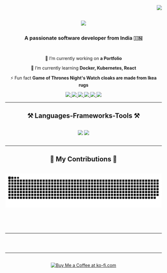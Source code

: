 <img align="right" src="https://visitor-badge.laobi.icu/badge?page_id=rugwedpatharkar.rugwedpatharkar" />

<h1 align="center">
    <img src="https://readme-typing-svg.herokuapp.com/?font=Righteous&size=35&center=true&vCenter=true&width=500&height=70&duration=4000&lines=Hi+There!+👋;+I'm+Rugwed+Patharkar!;" />
</h1>

<h3 align="center">A passionate software developer from India 🇮🇳</h3>

<br/>

<div align="center">

🔭 I’m currently working on **a Portfolio**

🌱 I’m currently learning **Docker, Kubernetes, React**

⚡ Fun fact **Game of Thrones Night's Watch cloaks are made from Ikea rugs**

 </div>

<div align="center">
<a href="">
    <img src="https://img.shields.io/badge/Portfolio-%23000000.svg?style=for-the-badge&logo=firefox&logoColor=#FF7139" target="_blank" />
  </a>
<a href="https://github.com/rugwedpatharkar">
    <img src="https://img.shields.io/badge/github-%23121011.svg?style=for-the-badge&logo=github&logoColor=white" target="_blank" />
  </a>
  <a href="mailto:rugwedsp2000@gmail.com">
    <img src="https://img.shields.io/badge/Gmail-D14836?style=for-the-badge&logo=gmail&logoColor=white" />
  </a>
  <a href="https://linkedin.com/in/rugwed-patharkar" target="_blank">
    <img src="https://img.shields.io/badge/LinkedIn-0077B5?style=for-the-badge&logo=linkedin&logoColor=white" target="_blank" />
  </a>
  <a href="https://www.instagram.com/rugwedpatharkar/" target="_blank">
    <img src="https://img.shields.io/badge/Instagram-E4405F?style=for-the-badge&logo=instagram&logoColor=white" target="_blank"/>
  </a>
<a href="https://www.facebook.com/rugwed0/" target="_blank">
    <img src="https://img.shields.io/badge/Facebook-%231877F2.svg?style=for-the-badge&logo=Facebook&logoColor=white" target="_blank"/>
  </a>
</div>

 <hr/>

<h2 align="center">⚒️ Languages-Frameworks-Tools ⚒️</h2>
<br/>
<div align="center">
    <img src="https://skillicons.dev/icons?i=java,py,git,kubernetes,docker,github,bootstrap,html,css,js,replit,spring,vim,vite,windows" />
    <img src="https://skillicons.dev/icons?i=react,django,eclipse,hibernate,heroku,idea,jquery,linux,mongodb,mysql,npm,postman,pycharm,sublime,ubuntu" /><br>
</div>

<br/>
<hr/>

<div align="center">
  <h2>🐍 My Contributions 🐍</h2>
  <br>
  <img alt="snake eating my contributions" src="https://raw.githubusercontent.com/rugwedpatharkar/rugwedpatharkar/output/github-contribution-grid-snake.svg" />
  
  <br/><br/><br/>
</div>

<hr/>

<br/><br/>

<hr/>

<br/>

<div align="center">
<a href='https://ko-fi.com/V7V4RAK9C' target='_blank'><img height='64' style='border:0px;height:64px;' src='https://storage.ko-fi.com/cdn/kofi1.png?v=3' border='0' alt='Buy Me a Coffee at ko-fi.com' /></a>
</div>

<br/>
